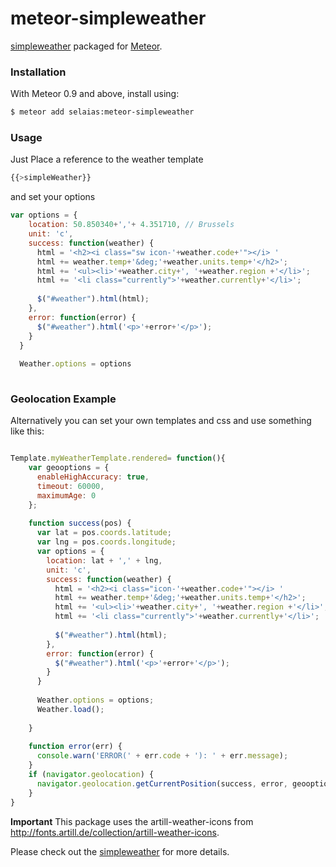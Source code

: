 meteor-simpleweather
====================
[simpleweather](http://simpleweatherjs.com/) packaged for [Meteor](http://meteor.com).

### Installation

With Meteor 0.9 and above, install using:

```sh
$ meteor add selaias:meteor-simpleweather
```


### Usage

Just Place a reference to the weather template

```js
{{>simpleWeather}}
```

and set your options

```js
var options = {
    location: 50.850340+','+ 4.351710, // Brussels
    unit: 'c',
    success: function(weather) {
      html = '<h2><i class="sw icon-'+weather.code+'"></i> '
      html += weather.temp+'&deg;'+weather.units.temp+'</h2>';
      html += '<ul><li>'+weather.city+', '+weather.region +'</li>';
      html += '<li class="currently">'+weather.currently+'</li>';
      
      $("#weather").html(html);
    },
    error: function(error) {
      $("#weather").html('<p>'+error+'</p>');
    }
  }
  
  Weather.options = options
  
```

### Geolocation Example 

Alternatively you can set your own templates and css and use something like this:

```js

Template.myWeatherTemplate.rendered= function(){
    var geooptions = {
      enableHighAccuracy: true,
      timeout: 60000,
      maximumAge: 0
    };
    
    function success(pos) {
      var lat = pos.coords.latitude;
      var lng = pos.coords.longitude;
      var options = {
        location: lat + ',' + lng,
        unit: 'c',
        success: function(weather) {
          html = '<h2><i class="icon-'+weather.code+'"></i> '
          html += weather.temp+'&deg;'+weather.units.temp+'</h2>';
          html += '<ul><li>'+weather.city+', '+weather.region +'</li>';
          html += '<li class="currently">'+weather.currently+'</li>';
    
          $("#weather").html(html);
        },
        error: function(error) {
          $("#weather").html('<p>'+error+'</p>');
        }
      }
    
      Weather.options = options;
      Weather.load();
    
    }
    
    function error(err) {
      console.warn('ERROR(' + err.code + '): ' + err.message);
    }
    if (navigator.geolocation) {
      navigator.geolocation.getCurrentPosition(success, error, geooptions);
    }
}

```

**Important** This package uses the artill-weather-icons from http://fonts.artill.de/collection/artill-weather-icons. 


Please check out the [simpleweather](http://simpleweatherjs.com/) for more details.



